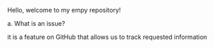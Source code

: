 Hello, welcome to my empy repository!

a. What is an issue?

it is a feature on GitHub that allows us to track requested information 
